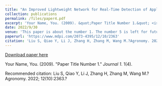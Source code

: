 ```yaml
---
title: "An Improved Lightweight Network for Real-Time Detection of Apple Leaf Diseases in Natural Scenes"
collection: publications
permalink: /files/paper4.pdf
excerpt: 'Your Name, You. (2009). &quot;Paper Title Number 1.&quot; <i>Journal 1</i>. 1(4).'
date: 2022/9/30
venue: 'This paper is about the number 1. The number 5 is left for future work.'
paperurl: 'https://www.mdpi.com/2073-4395/12/10/2363'
citation: 'Liu S, Qiao Y, Li J, Zhang H, Zhang M, Wang M.?Agronomy. 2022; 12(10):2363.?'
---
```


<a href='https://www.mdpi.com/2073-4395/12/10/2363'>Download paper here</a>

Your Name, You. (2009). &quot;Paper Title Number 1.&quot; <i>Journal 1</i>. 1(4).

Recommended citation: Liu S, Qiao Y, Li J, Zhang H, Zhang M, Wang M.?Agronomy. 2022; 12(10):2363.?